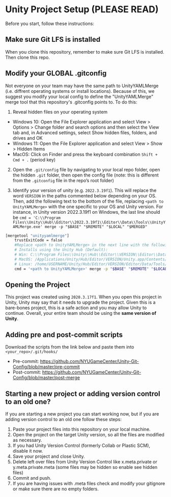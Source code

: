 # Unity Project Setup (PLEASE READ)

Before you start, follow these instructions:

## Make sure Git LFS is installed
When you clone this repository, remember to make sure Git LFS is installed. Then clone this repo.

## Modify your GLOBAL .gitconfig
Not everyone on your team may have the same path to UnityYAMLMerge (i.e. diffrent operating systems or install locations). Because of this, we suggest you modify your local config to define the "UnityYAMLMerge" merge tool that this repository's .gitconfig points to. To do this:

1. Reveal hidden files on your operating system
- Windows 10: Open the File Explorer application and select View > Options > Change folder and search options and then select the View tab and, in Advanced settings, select Show hidden files, folders, and drives and OK
- Windows 11: Open the File Explorer application and select View > Show > Hidden Items
- MacOS: Click on Finder and press the keyboard combination `Shift + Cmd + .` (period key)

2. Open the `.git/config` file by navigating to your local repo folder, open the hidden `.git` folder, then open the config file (note: this is different from the `.gitconfig` file in the repo’s root folder)

3. Identify your version of unity (e.g. `2022.3.19f1`). This will replace the word `VERSION` in the paths commented below depending on your OS. Then, add the following text to the bottom of the file, replacing `<path to UnityYAMLMerge>` with the one specific to your OS and Unity version. For instance, in Unity version 2022.3.19f1 on Windows, the last line should be `cmd = 'C:\\Program Files\\Unity\\Hub\\Editor\\2022.3.19f1\\Editor\\Data\\Tools\\UnityYAMLMerge.exe' merge -p "$BASE" "$REMOTE" "$LOCAL" "$MERGED"`
```bash
[mergetool "unityyamlmerge"]
    trustExitCode = false
    #Replace <path to UnityYAMLMerge> in the next line with the following default locations (may be diffrent depending on your Unity installation location)
    # Installs using the Unity Hub (Default):
    # Win: C:\\Program Files\\Unity\\Hub\\Editor\\VERSION\\Editor\\Data\\Tools\\UnityYAMLMerge.exe
    # MacOS: /Applications/Unity/Hub/Editor/VERSION/Unity.app/Contents/Tools/UnityYAMLMerge
    # Linux: /home/USERNAME/Unity/Hub/Editor/VERSION/Editor/Data/Tools/UnityYAMLMerge
    cmd = '<path to UnityYAMLMerge>' merge -p "$BASE" "$REMOTE" "$LOCAL" "$MERGED"
```

## Opening the Project
This project was created using `2020.3.17f1`. When you open this project in Unity, Unity may say that it needs to upgrade the project. Given this is a bare-bones project, this is a safe action and you may allow Unity to continue. Overall, your entire team should be using the **same version of Unity**.

## Adding pre and post-commit scripts
Download the scripts from the link below and paste them into `<your_repo>/.git/hooks/`
- Pre-commit: https://github.com/NYUGameCenter/Unity-Git-Config/blob/master/pre-commit
- Post-commit: https://github.com/NYUGameCenter/Unity-Git-Config/blob/master/post-merge

## Starting a new project or adding version control to an old one?
If you are starting a new project you can start working now, but if you are adding version control to an old one follow these steps:
1. Paste your project files into this repository on your local machine. 
2. Open the project on the target Unity version, so all the files are modified as necessary. 
3. If you had Unity Version Control (formerly Collab or Plastic SCM), disable it now.
4. Save your project and close Unity.
5. Delete left over files from Unity Version Control like x.meta.private or y.meta.private.meta (some files may be hidden so enable see hidden files)
6. Commit and push.
7. If you are having issues with .meta files check and modify your gitignore or make sure there are no empty folders. 

